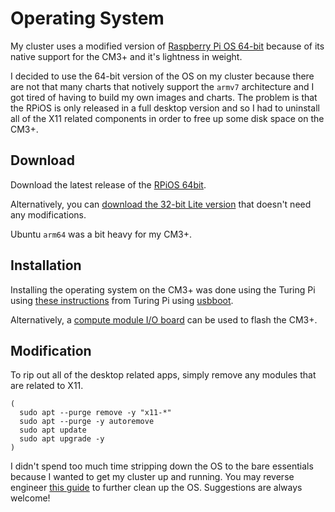 # Operating System

My cluster uses a modified version of [Raspberry Pi OS 64-bit][RPiOS] because
of its native support for the CM3+ and it's lightness in weight.

I decided to use the 64-bit version of the OS on my cluster because there are
not that many charts that notively support the `armv7` architecture and I
got tired of having to build my own images and charts. The problem is that
the RPiOS is only released in a full desktop version and so I had to
uninstall all of the X11 related components in order to free up some
disk space on the CM3+.

## Download

Download the latest release of the [RPiOS 64bit][RPiOS].

Alternatively, you can [download the 32-bit Lite version][32bit] that doesn't
need any modifications.

Ubuntu `arm64` was a bit heavy for my CM3+.

## Installation

Installing the operating system on the CM3+ was done using the Turing Pi
using [these instructions][these] from Turing Pi using [usbboot].

Alternatively, a [compute module I/O board][1] can be used to flash the CM3+.

## Modification

To rip out all of the desktop related apps, simply remove any modules that are
related to X11.

```shell
(
  sudo apt --purge remove -y "x11-*"
  sudo apt --purge -y autoremove
  sudo apt update
  sudo apt upgrade -y
)
```

I didn't spend too much time stripping down the OS to the bare essentials
because I wanted to get my cluster up and running. You may reverse
engineer [this guide] to further clean up the OS. Suggestions are always
welcome!

[32bit]: https://www.raspberrypi.org/software/operating-systems/
[RPiOS]: https://downloads.raspberrypi.org/raspios_arm64/images/
[these]: https://docs.turingpi.com/get-started/flashing-compute-modules
[usbboot]: https://github.com/raspberrypi/usbboot
[1]: https://www.amazon.com/Compute-Module-Board-PoE-Development/dp/B08BLC1DVD/
[this guide]: https://www.raspberrypi.org/forums/viewtopic.php?t=133691
